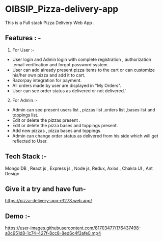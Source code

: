 # OIBSIP_Pizza-delivery-app

This is a Full stack Pizza Delivery Web App .

## Features : -

1. For User :-

-   User login and Admin login with complete registration , authorization ,email verification and forgot password system.
-   User can add already present pizza items to the cart or can customize his/her own pizza and add it to cart.
-   Razorpay integration for payment.
-   All orders made by user are displayed in "My Orders".
-   User can see order status as delivered or not delivered.`

2. For Admin :-

-   Admin can see present users list , pizzas list ,orders list ,bases list and toppings list.
-   Edit or delete the pizzas present .
-   Edit or delete the pizza bases and toppings present.
-   Add new pizzas , pizza bases and toppings.
-   Admin can change order status as delivered from his side which will get reflected to User.

## Tech Stack :-

Mongo DB , React js , Express js , Node js, Redux, Axios , Chakra UI , Ant Design

## Give it a try and have fun-

https://pizza-delivery-app-e1273.web.app/

## Demo :-

https://user-images.githubusercontent.com/81703477/176437498-a0c951d8-1c74-427f-8cc8-8ed6c4f3afe0.mp4
